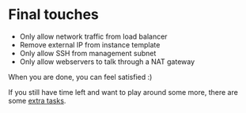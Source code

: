 # Final touches
* Only allow network traffic from load balancer
* Remove external IP from instance template
* Only allow SSH from management subnet
* Only allow webservers to talk through a NAT gateway


When you are done, you can feel satisfied :)

If you still have time left and want to play around some more, there are some [extra tasks](../).